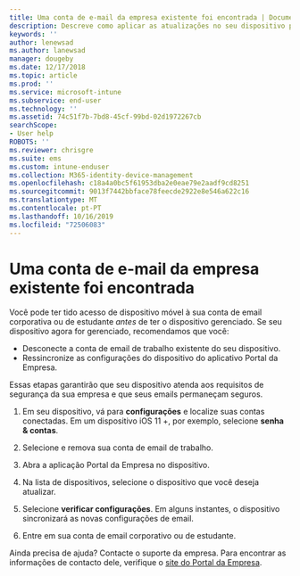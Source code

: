 ```yaml
---
title: Uma conta de e-mail da empresa existente foi encontrada | Documentos da Microsoft
description: Descreve como aplicar as atualizações no seu dispositivo para que possa ter novamente acesso ao seu e-mail escolar ou profissional.
keywords: ''
author: lenewsad
ms.author: lanewsad
manager: dougeby
ms.date: 12/17/2018
ms.topic: article
ms.prod: ''
ms.service: microsoft-intune
ms.subservice: end-user
ms.technology: ''
ms.assetid: 74c51f7b-7bd8-45cf-99bd-02d1972267cb
searchScope:
- User help
ROBOTS: ''
ms.reviewer: chrisgre
ms.suite: ems
ms.custom: intune-enduser
ms.collection: M365-identity-device-management
ms.openlocfilehash: c18a4a0bc5f61953dba2e0eae79e2aadf9cd8251
ms.sourcegitcommit: 9013f7442bbface78feecde2922e8e546a622c16
ms.translationtype: MT
ms.contentlocale: pt-PT
ms.lasthandoff: 10/16/2019
ms.locfileid: "72506083"
---
```

# <a name="an-existing-company-email-account-was-found"></a>Uma conta de e-mail da empresa existente foi encontrada

Você pode ter tido acesso de dispositivo móvel à sua conta de email corporativa ou de estudante *antes* de ter o dispositivo gerenciado. Se seu dispositivo agora for gerenciado, recomendamos que você:

* Desconecte a conta de email de trabalho existente do seu dispositivo.
* Ressincronize as configurações do dispositivo do aplicativo Portal da Empresa.  

Essas etapas garantirão que seu dispositivo atenda aos requisitos de segurança da sua empresa e que seus emails permaneçam seguros.

1. Em seu dispositivo, vá para **configurações** e localize suas contas conectadas. Em um dispositivo iOS 11 +, por exemplo, selecione **senha & contas**.
 
2. Selecione e remova sua conta de email de trabalho.

3. Abra a aplicação Portal da Empresa no dispositivo.  

4. Na lista de dispositivos, selecione o dispositivo que você deseja atualizar.

5. Selecione **verificar configurações**. Em alguns instantes, o dispositivo sincronizará as novas configurações de email.

6. Entre em sua conta de email corporativo ou de estudante.

Ainda precisa de ajuda? Contacte o suporte da empresa. Para encontrar as informações de contacto dele, verifique o [site do Portal da Empresa](https://go.microsoft.com/fwlink/?linkid=2010980).
